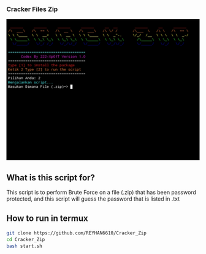 ### Cracker Files Zip

![Qaxoh](https://raw.githubusercontent.com/REYHAN6610/Cracker-File-Zip-Brute-force-/refs/heads/main/src/20241001_151304.jpg)

## What is this script for?

This script is to perform Brute Force on a file (.zip) that has been password protected, and this script will guess the password that is listed in .txt

## How to run in termux

```bash
git clone https://github.com/REYHAN6610/Cracker_Zip
cd Cracker_Zip
bash start.sh
